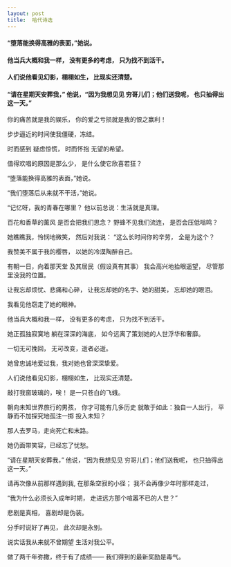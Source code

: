```yaml
---
layout: post
title:  哈代诗选
---
```

#### “堕落能换得高雅的表面，”她说。
#### 他当兵大概和我一样， 没有更多的考虑， 只为找不到活干。
#### 人们说他看见幻影，栩栩如生， 比现实还清楚。
#### “请在星期天安葬我，” 他说，“因为我想见见 穷哥儿们；他们送我呢， 也只抽得出这一天。”
<!-- more -->
你的痛苦就是我的娱乐， 你的爱之亏损就是我的恨之赢利！

步步逼近的时间使我僵硬，冻结。

时而感到 疑虑惊慌， 时而怀抱 无望的希望。

值得欢唱的原因是那么少， 是什么使它欣喜若狂？

“堕落能换得高雅的表面，”她说。

“我们堕落后从来就不干活，”她说。

“记忆呀，我的青春在哪里？ 他以前总说：生活就是真理。

百花和香草的薰风 是否会把我们思念？ 野蜂不见我们流连， 是否会压低嗡鸣？

她瞧瞧我，怜悯地微笑， 然后对我说： “这么长时间你的辛劳， 全是为这个？

我赞美不属于我的樱唇， 以她的冷漠陶醉自己。

有朝一日，向着那天堂 及其居民（假设真有其事） 我会高兴地抬眼遥望， 尽管那里没我的位置。

让我忘却烦忧、悲痛和心碎， 让我忘却她的名字、她的甜美， 忘却她的眼泪。

我看见他窃走了她的眼神。

他当兵大概和我一样， 没有更多的考虑， 只为找不到活干。

她正孤独寂寞地 躺在深深的海底， 如今远离了策划她的人世浮华和奢靡。

一切无可挽回， 无可改变，逝者必逝。

她曾忠诚地爱过我，我对她也曾深深挚爱。

人们说他看见幻影，栩栩如生， 比现实还清楚。

敲打我窗玻璃的，唉！ 是一只苍白的飞蛾。

朝向未知世界旅行的男孩， 你才可能有几多历史 就敢于如此：独自一人出行， 平静而不加探究地孤注一掷 投入未知？

那人去罗马，走向死亡和末路。

她仍面带笑容，已经忘了忧愁。

“请在星期天安葬我，” 他说，“因为我想见见 穷哥儿们；他们送我呢， 也只抽得出这一天。”

请再次像从前那样遇到我, 在那条空寂的小径； 我不会再像少年时那样走过，

“我为什么必须长入成年时期， 走进远方那个喧嚣不已的人世？”

悲剧是真相， 喜剧却是伪装。

分手时说好了再见， 此次却是永别。

说实话我从来就不曾期望 生活对我公平。

做了两千年弥撒，终于有了成绩—— 我们得到的最新奖励是毒气。